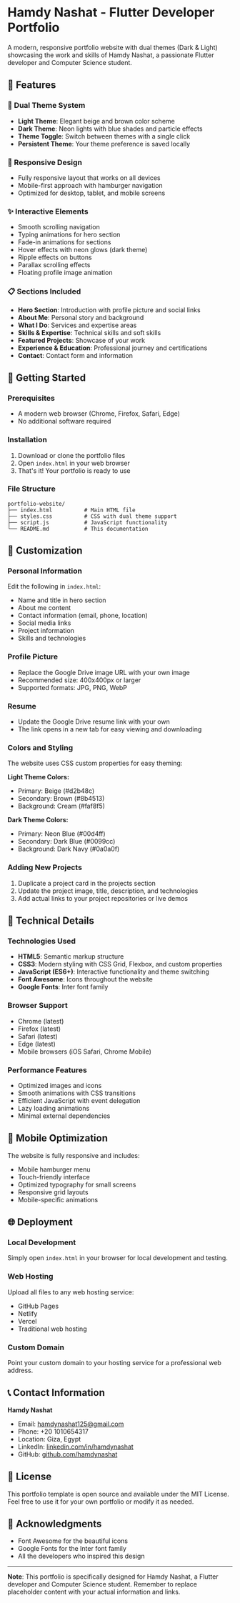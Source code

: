 # Hamdy Nashat - Flutter Developer Portfolio

A modern, responsive portfolio website with dual themes (Dark & Light) showcasing the work and skills of Hamdy Nashat, a passionate Flutter developer and Computer Science student.

## 🌟 Features

### 🎨 Dual Theme System
- **Light Theme**: Elegant beige and brown color scheme
- **Dark Theme**: Neon lights with blue shades and particle effects
- **Theme Toggle**: Switch between themes with a single click
- **Persistent Theme**: Your theme preference is saved locally

### 📱 Responsive Design
- Fully responsive layout that works on all devices
- Mobile-first approach with hamburger navigation
- Optimized for desktop, tablet, and mobile screens

### ✨ Interactive Elements
- Smooth scrolling navigation
- Typing animations for hero section
- Fade-in animations for sections
- Hover effects with neon glows (dark theme)
- Ripple effects on buttons
- Parallax scrolling effects
- Floating profile image animation

### 📋 Sections Included
- **Hero Section**: Introduction with profile picture and social links
- **About Me**: Personal story and background
- **What I Do**: Services and expertise areas
- **Skills & Expertise**: Technical skills and soft skills
- **Featured Projects**: Showcase of your work
- **Experience & Education**: Professional journey and certifications
- **Contact**: Contact form and information

## 🚀 Getting Started

### Prerequisites
- A modern web browser (Chrome, Firefox, Safari, Edge)
- No additional software required

### Installation
1. Download or clone the portfolio files
2. Open `index.html` in your web browser
3. That's it! Your portfolio is ready to use

### File Structure
```
portfolio-website/
├── index.html          # Main HTML file
├── styles.css          # CSS with dual theme support
├── script.js           # JavaScript functionality
└── README.md           # This documentation
```

## 🎨 Customization

### Personal Information
Edit the following in `index.html`:
- Name and title in hero section
- About me content
- Contact information (email, phone, location)
- Social media links
- Project information
- Skills and technologies

### Profile Picture
- Replace the Google Drive image URL with your own image
- Recommended size: 400x400px or larger
- Supported formats: JPG, PNG, WebP

### Resume
- Update the Google Drive resume link with your own
- The link opens in a new tab for easy viewing and downloading

### Colors and Styling
The website uses CSS custom properties for easy theming:

**Light Theme Colors:**
- Primary: Beige (#d2b48c)
- Secondary: Brown (#8b4513)
- Background: Cream (#faf8f5)

**Dark Theme Colors:**
- Primary: Neon Blue (#00d4ff)
- Secondary: Dark Blue (#0099cc)
- Background: Dark Navy (#0a0a0f)

### Adding New Projects
1. Duplicate a project card in the projects section
2. Update the project image, title, description, and technologies
3. Add actual links to your project repositories or live demos

## 🔧 Technical Details

### Technologies Used
- **HTML5**: Semantic markup structure
- **CSS3**: Modern styling with CSS Grid, Flexbox, and custom properties
- **JavaScript (ES6+)**: Interactive functionality and theme switching
- **Font Awesome**: Icons throughout the website
- **Google Fonts**: Inter font family

### Browser Support
- Chrome (latest)
- Firefox (latest)
- Safari (latest)
- Edge (latest)
- Mobile browsers (iOS Safari, Chrome Mobile)

### Performance Features
- Optimized images and icons
- Smooth animations with CSS transitions
- Efficient JavaScript with event delegation
- Lazy loading animations
- Minimal external dependencies

## 📱 Mobile Optimization

The website is fully responsive and includes:
- Mobile hamburger menu
- Touch-friendly interface
- Optimized typography for small screens
- Responsive grid layouts
- Mobile-specific animations

## 🌐 Deployment

### Local Development
Simply open `index.html` in your browser for local development and testing.

### Web Hosting
Upload all files to any web hosting service:
- GitHub Pages
- Netlify
- Vercel
- Traditional web hosting

### Custom Domain
Point your custom domain to your hosting service for a professional web address.

## 📞 Contact Information

**Hamdy Nashat**
- Email: hamdynashat125@gmail.com
- Phone: +20 1010654317
- Location: Giza, Egypt
- LinkedIn: [linkedin.com/in/hamdynashat](https://linkedin.com/in/hamdynashat)
- GitHub: [github.com/hamdynashat](https://github.com/hamdynashat)

## 📄 License

This portfolio template is open source and available under the MIT License. Feel free to use it for your own portfolio or modify it as needed.

## 🙏 Acknowledgments

- Font Awesome for the beautiful icons
- Google Fonts for the Inter font family
- All the developers who inspired this design

---

**Note**: This portfolio is specifically designed for Hamdy Nashat, a Flutter developer and Computer Science student. Remember to replace placeholder content with your actual information and links.
